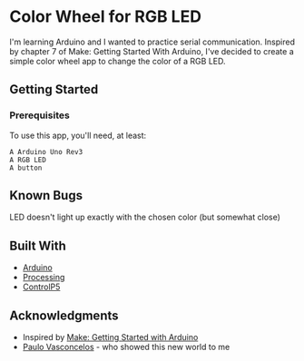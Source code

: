 # Color Wheel for RGB LED

I'm learning Arduino and I wanted to practice serial communication. Inspired by chapter 7 of Make: Getting Started With Arduino, I've decided to create a simple color wheel app to change the color of a RGB LED.

## Getting Started

### Prerequisites

To use this app, you'll need, at least:

```
A Arduino Uno Rev3 
A RGB LED
A button
```
## Known Bugs
LED doesn't light up exactly with the chosen color (but somewhat close)

## Built With

* [Arduino](https://www.arduino.cc/) 
* [Processing](https://processing.org/)
* [ControlP5](http://www.sojamo.de/libraries/controlP5/)

## Acknowledgments

* Inspired by [Make: Getting Started with Arduino](https://www.amazon.co.uk/Make-Getting-Electronics-Prototyping-Platform/dp/1449363334)
* [Paulo Vasconcelos](https://github.com/Karkanius) - who showed this new world to me
